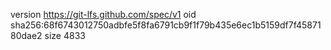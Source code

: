 version https://git-lfs.github.com/spec/v1
oid sha256:68f6743012750adbfe5f8fa6791cb9f1f79b435e6ec1b5159df7f4587180dae2
size 4833
